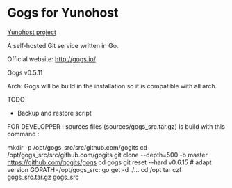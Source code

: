 Gogs for Yunohost
============

[Yunohost project](https://yunohost.org/#/)

A self-hosted Git service written in Go.

Official website: <http://gogs.io/>

Gogs v0.5.11

Arch:
Gogs will be build in the installation so it is compatible with all arch.

TODO
 - Backup and restore script
 
 
FOR DEVELOPPER : sources files (sources/gogs_src.tar.gz) is build with this command :

mkdir -p /opt/gogs_src/src/github.com/gogits
cd /opt/gogs_src/src/github.com/gogits
git clone --depth=500 -b master https://github.com/gogits/gogs
cd gogs
git reset --hard v0.6.15    # adapt version
GOPATH=/opt/gogs_src: go get -d ./...
cd /opt
tar czf gogs_src.tar.gz gogs_src